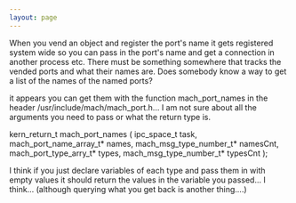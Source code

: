 ```yaml
---
layout: page
---
```


When you vend an object and register the port's name it gets registered system wide so you can pass in the port's name and get a connection in another process etc.  There must be something somewhere that tracks the vended ports and what their names are.  Does somebody know a way to get a list of the names of the named ports?

it appears you can get them with the function mach_port_names in the header /usr/include/mach/mach_port.h...  I am not sure about all the arguments you need to pass or what the return type is.

kern_return_t mach_port_names ( ipc_space_t task, mach_port_name_array_t* names, mach_msg_type_number_t* namesCnt, mach_port_type_arry_t* types, mach_msg_type_number_t* typesCnt );

I think if you just declare variables of each type and pass them in with empty values it should return the values in the variable you passed... I think...  (although querying what you get back is another thing....)
